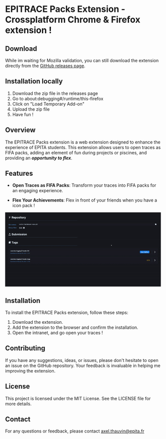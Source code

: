 # EPITRACE Packs Extension - Crossplatform Chrome & Firefox extension !

## Download

While im waiting for Mozilla validation, you can still download the extension directly from the [GitHub releases page](https://github.com/Axthauvin/epitrace-packs/releases/tag/1.0.1).

## Installation locally

1. Download the zip file in the releases page
2. Go to about:debugging#/runtime/this-firefox
3. Click on "Load Temporary Add-on"
4. Upload the zip file
5. Have fun !

## Overview

The EPITRACE Packs extension is a web extension designed to enhance the experience of EPITA students. This extension allows users to open traces as FIFA packs, adding an element of fun during projects or piscines, and providing an **_opportunity to flex_**.

## Features

- **Open Traces as FIFA Packs**: Transform your traces into FIFA packs for an engaging experience.

- **Flex Your Achievements**: Flex in front of your friends when you have a icon pack !

![EPITRACE Packs Extension](./images_github/illustration.gif)

## Installation

To install the EPITRACE Packs extension, follow these steps:

1. Download the extension.
2. Add the extension to the browser and confirm the installation.
3. Open the intranet, and go open your traces !

## Contributing

If you have any suggestions, ideas, or issues, please don't hesitate to open an issue on the GitHub repository. Your feedback is invaluable in helping me improving the extension.

## License

This project is licensed under the MIT License. See the LICENSE file for more details.

## Contact

For any questions or feedback, please contact [axel.thauvin@epita.fr](mailto:axel.thauvin@epita.fr)
